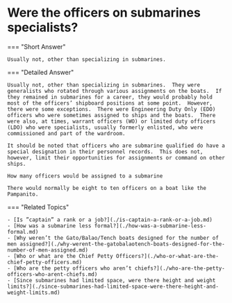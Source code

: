 # Were the officers on submarines specialists?


=== "Short Answer"

    Usually not, other than specializing in submarines.
=== "Detailed Answer"

    Usually not, other than specializing in submarines.  They were generalists who rotated through various assignments on the boats.  If they remained in submarines for a career, they would probably hold most of the officers’ shipboard positions at some point.  However, there were some exceptions.  There were Engineering Duty Only (EDO) officers who were sometimes assigned to ships and the boats.  There were also, at times, warrant officers (WO) or limited duty officers (LDO) who were specialists, usually formerly enlisted, who were commissioned and part of the wardroom.

    It should be noted that officers who are submarine qualified do have a special designation in their personnel records.  This does not, however, limit their opportunities for assignments or command on other ships.

    How many officers would be assigned to a submarine

    There would normally be eight to ten officers on a boat like the Pampanito.
=== "Related Topics"

    - [Is ”captain” a rank or a job?](./is-captain-a-rank-or-a-job.md)
    - [How was a submarine less formal?](./how-was-a-submarine-less-formal.md)
    - [Why weren’t the Gato/Balao/Tench boats designed for the number of men assigned?](./why-werent-the-gatobalaotench-boats-designed-for-the-number-of-men-assigned.md)
    - [Who or what are the Chief Petty Officers?](./who-or-what-are-the-chief-petty-officers.md)
    - [Who are the petty officers who aren’t chiefs?](./who-are-the-petty-officers-who-arent-chiefs.md)
    - [Since submarines had limited space, were there height and weight limits?](./since-submarines-had-limited-space-were-there-height-and-weight-limits.md)